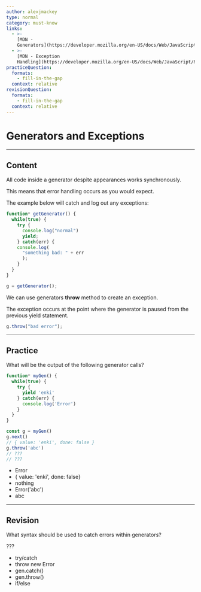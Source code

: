 ```yaml
---
author: alexjmackey
type: normal
category: must-know
links:
  - >-
    [MDN -
    Generators](https://developer.mozilla.org/en-US/docs/Web/JavaScript/Reference/Global_Objects/Generator){website}
  - >-
    [MDN - Exception
    Handling](https://developer.mozilla.org/en-US/docs/Web/JavaScript/Reference/Global_Objects/Generator/throw){website}
practiceQuestion:
  formats:
    - fill-in-the-gap
  context: relative
revisionQuestion:
  formats:
    - fill-in-the-gap
  context: relative
---
```


# Generators and Exceptions


---

## Content

All code inside a generator despite appearances works synchronously.

This means that error handling occurs as you would expect.

The example below will catch and log out any exceptions:

```javascript
function* getGenerator() {
  while(true) {
    try {
      console.log("normal")
      yield;
    } catch(err) {
    console.log(
      "something bad: " + err
      );
    }
  }
}

g = getGenerator();
```

We can use generators **throw** method to create an exception.

The exception occurs at the point where the generator is paused from the previous yield statement.

```javascript
g.throw("bad error");
```


---

## Practice

What will be the output of the following generator calls?

```javascript
function* myGen() {
  while(true) {
    try {
      yield 'enki'
    } catch(err) {
      console.log('Error')
    }
  }
}

const g = myGen()
g.next()
// { value: 'enki', done: false }
g.throw('abc')
// ???
// ???
```

- Error
- { value: 'enki', done: false}
- nothing
- Error('abc')
- abc


---

## Revision

What syntax should be used to catch errors within generators?

???

- try/catch
- throw new Error
- gen.catch()
- gen.throw()
- if/else
 
